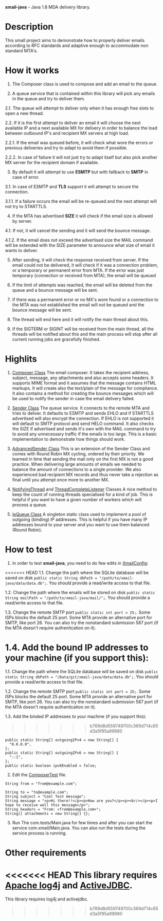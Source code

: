 **xmail-java** - Java 1.8 MDA delivery library.

# Description
This small project aims to demonstrate how to properly deliver emails according to RFC standards and adaptive enough to accommodate non standard MTA's.

# How it works
1. The Composer class is used to compose and add an email to the queue.

2. A queue service that is contained within this library will pick any emails in the queue and try to deliver them.

2.1. The queue will attempt to deliver only when it has enough free slots to open a new thread.

2.2. If it is the first attempt to deliver an email it will choose the next available IP and a next available MX for delivery in order to balance the load between outbound IP's and recipient MX servers at high load.

2.2.1. If the email was queued before, it will check what wore the errors or previous deliveries and try to adapt to avoid them if possible.

2.2.2. In case of failure it will not just try to adapt itself but also pick another MX server for the recipient domain if available.

3. By default it will attempt to use **ESMTP** but with fallback to **SMTP** in case of error.

3.1. In case of ESMTP and **TLS** support it will attempt to secure the connection.

3.1.1. If a failure occurs the email will be re-queued and the next attempt will not try to STARTTLS.

4. If the MTA has advertised **SIZE** it will check if the email size is allowed by server.

4.1. If not, it will cancel the sending and it will send the bounce message.

4.1.2. If the email does not exceed the advertised size the MAIL command will be extended with the SIZE parameter to announce what size of email it wants to deliver.

5. After sending, it will check the response received from server. If the email could not be delivered, it will check if it was a connection problem, or a temporary or permanent error from MTA. If the error was just temporary (connection or received from MTA), the email will be queued

6. If the limit of attempts was reached, the email will be deleted from the queue and a bounce message will be sent.

7. If there was a permanent error or no MX's wore found or a connection to the MTA was not established the email will not be queued and the bounce message will be sent.

8. The thread will end here and it will notify the main thread about this.

9. If the SIGTERM or SIGINT will be received from the main thread, all the threads will be notified about this and the main process will stop after all current running jobs are gracefully finished.

# Highlits

1. [Composer Class](https://github.com/tntu/xmail-java/blob/master/src/com/xmail/SMTP/Composer.java)
The email composer. It takes the recipient address, subject, message, any attachments and also accepts some headers.
It supports MIME format and it assumes that the message contains HTML markups. It will create also the text/plain of the message for compliance.
It also contains a method for creating the bounce messages which will be used to notify the sender in case the email delivery failed.

2. [Sender Class](https://github.com/tntu/xmail-java/blob/master/src/com/xmail/SMTP/Sender.java)
The queue service.
It connects to the remote MTA and tries to deliver.
It defaults to ESMTP and sends EHLO and if STARTTLS advertised will also encrypt the connection.
If EHLO is not supported it will default to SMTP protocol and send HELO command.
It also checks the SIZE if advertised and sends it's own with the MAIL command to try to avoid any unnecessary traffic if the emails is too large.
This is a basic implementation to demonstrate how things should work.

3. [AdvancedSender Class](https://github.com/tntu/xmail-java/blob/master/src/com/xmail/SMTP/AdvancedSender.java)
This is  an extension of the Sender Class and comes with Round Robin MX cycling, ordered by their priority.
We learned in time that sending the mail only on the first MX is not a good practice.
When delivering large amounts of emails we needed to balance the amount of connections to a single provider.
We also experienced bad recipient MX records and thus never take a rejection as final until you attempt once more to another MX.

4. [NotifyingThread](https://github.com/tntu/xmail-java/blob/master/src/com/xmail/Threads/NotifyingThread.java) and [ThreadCompleteListener](https://github.com/tntu/xmail-java/blob/master/src/com/xmail/Threads/ThreadCompleteListener.java) Classes
A nice method to keep the count of running threads specialised for a kind of job.
This is helpful if you want to have a given number of workers which will process a queue.

5. [IpQueue Class](https://github.com/tntu/xmail-java/blob/master/src/com/xmail/XmailService/IpQueue.java)
A singleton static class used to implement a pool of outgoing (binding) IP addresses.
This is helpful if you have many IP addresses bound to your server and you want to use them balanced (Round Robin).

# How to test
1. In order to test **xmail-java**, you need to do few edits in [XmailConfig]():

<<<<<<< HEAD
1.1. Change the path where the SQLite database will be saved on disk ```public static String dbPath = "/path/to/xmail-java/data/data.db";```. You should provide a read/write access to that file.

1.2. Change the path where the emails will be stored on disk ```public static String mailPath = "/path/to/xmail-java/mail/";```. You should provide a read/write access to that file.

1.3. Change the remote SMTP port ```public static int port = 25;```. Some ISPs blocks the default 25 port. Some MTA provide an alternative port for SMTP, like port 26. You can also try the nonstandard submission 587 port (if the MTA doesn't require authenitcation on it).

1.4. Add the bound IP addresses to your machine (if you support this):
=======
1.1. Change the path where the SQLite database will be saved on disk ```public static String dbPath = "/Data/git/xmail-java/data/data.db";```. You should provide a read/write access to that file.

1.2. Change the remote SMTP port ```public static int port = 25;```. Some ISPs blocks the default 25 port. Some MTA provide an alternative port for SMTP, like port 26. You can also try the nonstandard submission 587 port (if the MTA doesn't require authenitcation on it).

1.3. Add the binded IP addresses to your machine (if you support this):
>>>>>>> b769d8d559749700c369d714c65d3a5f95a99980
```
public static String[] outgoingIPv4 = new String[] {
  "0.0.0.0",
};
public static String[] outgoingIPv6 = new String[] {
  "::1",
};
public static boolean ipv6Enabled = false;
```

2. Edit the [ComposerTest](https://github.com/tntu/xmail-java/blob/master/tests/com/tests/ComposerTest.java) file.
```
String from = "from@example.com";

String to = "to@example.com";
String subject = "Cool Test message";
String message = "<p>Hi there!!</p><p>How are you?</p><p><br/></p><p>I hope to receive well this message</p>";
String headers = "From: <from@example.com>";
String[] attachments = new String[] {};
```

3. Run The com.tests/Main.java for few times and after you can start the service com.xmail/Main.java. You can also run the tests during the service process is running.

# Other requirements
<<<<<<< HEAD
This library requires [Apache log4j](http://logging.apache.org/log4j/1.2/) and [ActiveJDBC](http://javalite.io/activejdbc).
=======
This library requires log4j and activejdbc.
>>>>>>> b769d8d559749700c369d714c65d3a5f95a99980
